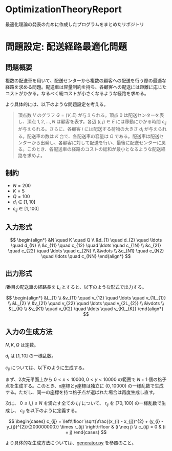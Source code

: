 # OptimizationTheoryReport
最適化理論の発表のために作成したプログラムをまとめたリポジトリ

# 問題設定: 配送経路最適化問題

## 問題概要
複数の配送車を用いて、配送センターから複数の顧客への配送を行う際の最適な経路を求める問題。配送車は容量制約を持ち、各顧客への配送には距離に応じたコストがかかる。なるべく総コストが小さくなるような経路を求める。

より具体的には、以下のような問題設定を考える。

> 頂点数 $V$ のグラフ $G = (V, E)$ が与えられる。頂点 $0$ は配送センターを表し、頂点 $1, 2, \ldots, N$ は顧客を表す。各辺 $(i, j) \in E$ には移動にかかる時間 $c_{ij}$ が与えられる。さらに、各顧客 $i$ には配送する荷物の大きさ $d_{i}$ が与えられる。配送車の数は $K$ 台で、各配送車の容量は $Q$ である。配送車は配送センターから出発し、各顧客に対して配送を行い、最後に配送センターに戻る。このとき、各配送車の経路のコストの総和が最小となるような配送経路を求めよ。

## 制約
- $N = 200$
- $K = 5$
- $Q = 100$
- $d_{i} \in [1, 10]$
- $c_{ij} \in [1, 100]$

## 入力形式
$$
\begin{align*}
&N \quad K \quad Q \\
&d_{1} \quad d_{2} \quad \ldots \quad d_{N} \\
&c_{11} \quad c_{12} \quad \ldots \quad c_{1N} \\
&c_{21} \quad c_{22} \quad \ldots \quad c_{2N} \\
&\vdots \\
&c_{N1} \quad c_{N2} \quad \ldots \quad c_{NN}
\end{align*}
$$

## 出力形式
$i$番目の配送車の経路長を $L_{i}$ とすると、以下のような形式で出力する。

$$
\begin{align*}
&L_{1} \\
&v_{11} \quad v_{12} \quad \ldots \quad v_{1L_{1}} \\
&L_{2} \\
&v_{21} \quad v_{22} \quad \ldots \quad v_{2L_{2}} \\
&\vdots \\
&L_{K} \\
&v_{K1} \quad v_{K2} \quad \ldots \quad v_{KL_{K}}
\end{align*}
$$

## 入力の生成方法
$N, K, Q$ は定数。

$d_{i}$ は $[1, 10]$ の一様乱数。

$c_{ij}$ については、以下のように生成する。

まず、2次元平面上から $0 < x < 10000, 0 < y < 10000$ の範囲で $N+1$ 個の格子点を生成する。このとき、x座標とy座標は独立に $(0, 10000)$ の一様乱数で生成する。ただし、同一の座標を持つ格子点が選ばれた場合は再度生成し直す。

次に、 $0 \leq i, j \leq N$ を満たす全ての $i, j$ について、 $r_{ij}$ を $[70, 100]$ の一様乱数で生成し、 $c_{ij}$ を以下のように定義する。

$$
\begin{cases}
c_{ij} = \left\lfloor \sqrt{\frac{(x_{i} - x_{j})^{2} + (y_{i} - y_{j})^{2}}{200000000}} \times r_{ij} \right\rfloor & (i \neq j) \\
c_{ij} = 0 & (i = j)
\end{cases}
$$

より具体的な生成方法については、[generator.py](/testcase/generator.py) を参照のこと。
